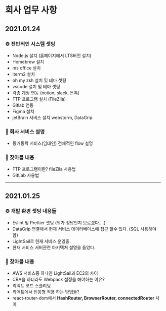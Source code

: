 # 회사 업무 사항

## 2021.01.24

### ⚙️ 전반적인 시스템 셋팅

- Node.js 설치 (홈페이지에서 LTS버전 설치)
- Homebrew 설치
- ms office 설치
- iterm2 설치
- oh my zsh 설치 및 테마 셋팅
- vscode 설치 및 테마 셋팅
- 각종 계정 연동 (notion, slack, 돈톡)
- FTP 프로그램 설치 (FileZila)
- Gitlab 연동
- Figma 설치
- jetBrain 서비스 설치 webstorm, DataGrip

### 📍 회사 서비스 설명

- 동거동락 서비스(임대인) 전체적인 flow 설명

### 🔨 찾아볼 내용

- FTP 프로그램이란? fileZila 사용법
- GitLab 사용법

---

## 2021.01.25

### ⚙️ 개발 환경 셋팅 내용들

- Eslint 및 Prettier 셋팅 (뭐가 정답인지 모르겠다....).
- DataGrip 연결해서 현재 서비스 데이터베이스에 접근 할수 있다. (SQL 사용해야함)
- LightSail로 현재 서비스 운영중.
- 현재 서비스 서버관련 아키텍쳐 설명을 들었다.

### 🔨 찾아볼 내용

- AWS 서비스중 하나인 LightSail과 EC2의 차이
- CRA을 하더라도 Webpack 설정을 해야하는 이유?
- 리액트 코드 스플리팅
- 리액트에서 반응형 적용 하는 방법들?
- react-router-dom에서 **HashRouter, BrowserRouter, connectedRouter** 차이
